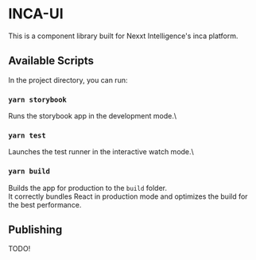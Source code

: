 # INCA-UI

This is a component library built for Nexxt Intelligence's inca platform.

## Available Scripts

In the project directory, you can run:

### `yarn storybook`

Runs the storybook app in the development mode.\

### `yarn test`

Launches the test runner in the interactive watch mode.\

### `yarn build`

Builds the app for production to the `build` folder.\
It correctly bundles React in production mode and optimizes the build for the best performance.

## Publishing

TODO!
